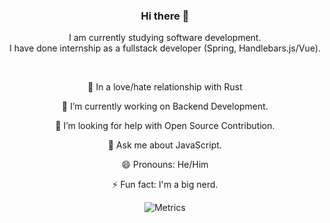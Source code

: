 <div align='center'>
  
### Hi there 👋
I am currently studying software development.<br/>
I have done internship as a fullstack developer (Spring, Handlebars.js/Vue).
  
  <br/>

 🧡 In a love/hate relationship with Rust 
  
 🔭 I’m currently working on Backend Development. 
  
 🤔 I’m looking for help with Open Source Contribution. 
  
 💬 Ask me about JavaScript. 
  
 😄 Pronouns: He/Him 
  
 ⚡ Fun fact: I'm a big nerd. 
  
  
![Metrics](https://metrics.lecoq.io/felkr?template=classic&repositories.skipped=Bento%2C%20felkr.github.io&base.header=0&achievements=1&lines=1&isocalendar=1&languages=1&isocalendar.duration=half-year&languages.limit=6&languages.sections=most-used&languages.colors=github&languages.threshold=0%25&languages.indepth=false&languages.recent.load=300&languages.recent.days=14&achievements.threshold=C&achievements.secrets=true&achievements.limit=0&config.timezone=Europe%2FVienna)
</div>
<br/>
